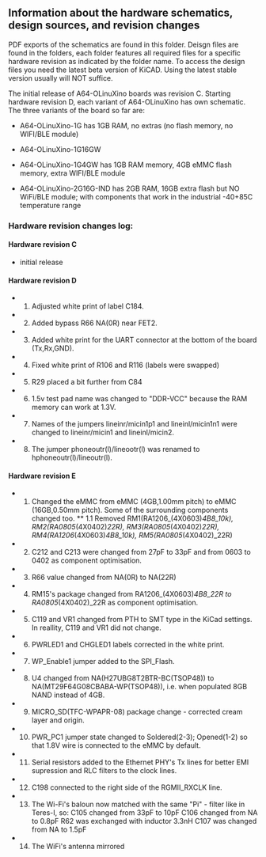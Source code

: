 ## Information about the hardware schematics, design sources, and revision changes

PDF exports of the schematics are found in this folder. Deisgn files are found in the folders, each folder features all required files for a specific hardware revision as indicated by the folder name. To access the design files you need the latest beta version of KiCAD. Using the latest stable version usually will NOT suffice.

The initial release of A64-OLinuXino boards was revision C. Starting hardware revision D, each variant of A64-OLinuXino has own schematic. The three variants of the board so far are:



* A64-OLinuXino-1G has 1GB RAM, no extras (no flash memory, no WIFI/BLE module)

* A64-OLinuXino-1G16GW 

* A64-OLinuXino-1G4GW has 1GB RAM memory, 4GB eMMC flash memory, extra WIFI/BLE module

* A64-OLinuXino-2G16G-IND has 2GB RAM, 16GB extra flash but NO WiFi/BLE module; with components that work in the industrial -40+85C temperature range

### Hardware revision changes log:

#### Hardware revision C

* initial release

#### Hardware revision D

* 1. Adjusted white print of label C184.
* 2. Added bypass R66 NA(0R) near FET2.
* 3. Added white print for the UART connector at the bottom of the board (Tx,Rx,GND).
* 4. Fixed white print of R106 and R116 (labels were swapped)
* 5. R29 placed a bit further from C84
* 6. 1.5v test pad name was changed to "DDR-VCC" because the RAM memory can work at 1.3V.
* 7. Names of the jumpers lineinr/micin1p1 and lineinl/micin1n1 were changed to lineinr/micin1 and lineinl/micin2.
* 8. The jumper phoneoutr(l)/lineootr(l) was renamed to hphoneoutr(l)/lineoutr(l).

#### Hardware revision E

* 1. Changed the eMMC from eMMC (4GB,1.00mm pitch) to eMMC (16GB,0.50mm pitch). Some of the surrounding components changed too.
** 1.1 Removed RM1(RA1206_(4X0603)_4B8_10k), RM2(RA0805_(4X0402)_22R), RM3(RA0805_(4X0402)_22R), RM4(RA1206_(4X0603)_4B8_10k), RM5(RA0805_(4X0402)_22R)
* 2. C212 and C213 were changed from 27pF to 33pF and from 0603 to 0402 as component optimisation.
* 3. R66 value changed from NA(0R) to NA(22R)
* 4. RM15's package changed from RA1206_(4X0603)_4B8_22R to RA0805_(4X0402)_22R as component optimisation.
* 5. C119 and VR1 changed from PTH to SMT type in the KiCad settings. In reallity, C119 and VR1 did not change. 
* 6. PWRLED1 and CHGLED1 labels corrected in the white print.
* 7. WP_Enable1 jumper added to the SPI_Flash.
* 8. U4 changed from NA(H27UBG8T2BTR-BC(TSOP48)) to NA(MT29F64G08CBABA-WP(TSOP48)), i.e. when populated 8GB NAND instead of 4GB.
* 9. MICRO_SD(TFC-WPAPR-08) package change - corrected cream layer and origin.
* 10. PWR_PC1 jumper state changed to Soldered(2-3); Opened(1-2) so that 1.8V wire is connected to the eMMC by default.
* 11. Serial resistors added to the Ethernet PHY's Tx lines for better EMI supression and RLC filters to the clock lines.
* 12. C198 connected to the right side of the RGMII_RXCLK line.
* 13. The Wi-Fi's baloun now matched with the same "Pi" - filter like in Teres-I, so:
	C105 changed from 33pF to 10pF
	C106 changed from NA to 0.8pF
	R62 was exchanged with inductor 3.3nH
	C107 was changed from NA to 1.5pF
* 14. The WiFi's antenna mirrored


